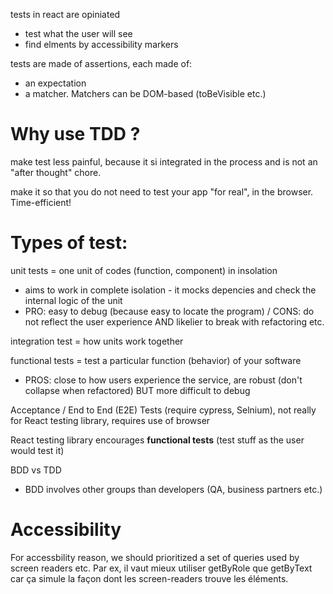 tests in react are opiniated

* test what the user will see
* find elments by accessibility markers

tests are made of assertions, each made of: 
* an expectation
*  a matcher. Matchers can be DOM-based (toBeVisible etc.)



# Why use TDD ?

make test less painful, because it si integrated in the process and is not an "after thought" chore.

make it so that you do not need to test your app "for real", in the browser. Time-efficient! 

# Types of test: 

unit tests = one unit of codes (function, component) in insolation
* aims to work in complete isolation - it mocks depencies and check the internal logic of the unit
* PRO: easy to debug (because easy to locate the program) / CONS: do not reflect the user experience AND likelier to break with refactoring etc. 

integration test = how units work together

functional tests = test a particular function (behavior) of your software
* PROS: close to how users experience the service, are robust (don't collapse when refactored) BUT more difficult to debug


Acceptance / End to End (E2E) Tests (require cypress, Selnium), not really for React testing library, requires use of browser


React testing library encourages **functional tests** (test stuff as the user would test it) 


BDD vs TDD
- BDD involves other groups than developers (QA, business partners etc.) 

# Accessibility

For accessbility reason, we should prioritized a set of queries used by screen readers etc. Par ex, il vaut mieux utiliser getByRole que getByText car ça simule la façon dont les screen-readers trouve les éléments. 
